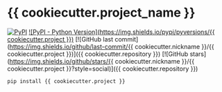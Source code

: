 # {{ cookiecutter.project_name }}

[![PyPI](https://img.shields.io/pypi/v/tinvest)](https://pypi.org/project/tinvest/)
[![PyPI - Python Version](https://img.shields.io/pypi/pyversions/{{ cookiecutter.project }})](https://www.python.org/downloads/)
[![GitHub last commit](https://img.shields.io/github/last-commit/{{ cookiecutter.nickname }}/{{ cookiecutter.project }})]({{ cookiecutter.repository }})
[![GitHub stars](https://img.shields.io/github/stars/{{ cookiecutter.nickname }}/{{ cookiecutter.project }}?style=social)]({{ cookiecutter.repository }})

```
pip install {{ cookiecutter.project }}
```
